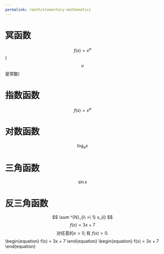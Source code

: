 ```yaml
---
permalink: /math/elementary-mathematics
---
```

# 冥函数
$$ f(x) = x^a $$ ($$ u  $$是常数)
# 指数函数
$$ f(x) = x^a $$
# 对数函数
$$ \log_{a}x $$
# 三角函数
$$ \sin{x} $$
# 反三角函数
$$ \sum ^{N}_{i\ =\ 1} x_{i} $$
$$ f(x) = 3x + 7 $$
$$\mbox{对任意的$x>0$}, \mbox{有 }f(x)>0. $$
\begin{equation}
f(x) = 3x + 7
\end{equation}
\begin{equation}
f(x) = 3x + 7
\end{equation}  